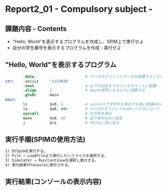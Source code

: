 # Report2_01 - Compulsory subject -

## 課題内容 - Contents
* "Hello, World"を表示するプログラムを作成し、SPIM上で実行せよ
* 自分の学生番号を表示するプログラムを作成・実行せよ

## "Hello, World"を表示するプログラム
```s
        .data                       # データセグメントにデータを配置することを示す
str:    .asciiz     "s153038"
        .text                       # 以下の記述をテキストセグメントに配置
        .align      2               # 4byte境界になるように調整する
        .globl      main
main:
        li          $v0, 4          # syscallで文字列を表示する為に即値4をv0レジスタにロード
        la          $a0, str        # strが示すアドレスをa0レジスタにロード
        syscall                     # 文字列を表示
        move        $v0, $0         # 返り値を$v0に設定
        j           $ra             # 呼び出し側に戻る
```

## 実行手順(SPIMの使用方法)
```txt
1) QtSpimを実行する。
2) File → LoadFileより実行したいファイルを選択する。
3) Simulator → Run/Continueを選択し実行する。
4) 実行結果がConsoleに表示される。
```

## 実行結果(コンソールの表示内容)

